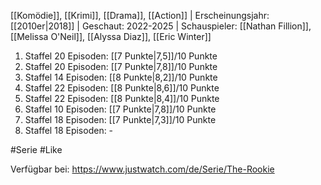 
[[Komödie]], [[Krimi]], [[Drama]], [[Action]] | Erscheinungsjahr: [[2010er|2018]] | Geschaut: 2022-2025 | Schauspieler: [[Nathan Fillion]], [[Melissa O'Neil]], [[Alyssa Diaz]], [[Eric Winter]]

1. Staffel 20 Episoden: [[7 Punkte|7,5]]/10 Punkte
2. Staffel 20 Episoden: [[7 Punkte|7,8]]/10 Punkte
3. Staffel 14 Episoden: [[8 Punkte|8,2]]/10 Punkte
4. Staffel 22 Episoden: [[8 Punkte|8,6]]/10 Punkte
5. Staffel 22 Episoden: [[8 Punkte|8,4]]/10 Punkte
6. Staffel 10 Episoden: [[7 Punkte|7,8]]/10 Punkte
7. Staffel 18 Episoden: [[7 Punkte|7,3]]/10 Punkte
8. Staffel 18 Episoden: -


#Serie #Like

Verfügbar bei: https://www.justwatch.com/de/Serie/The-Rookie